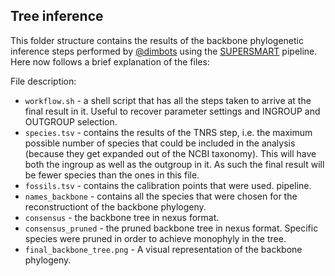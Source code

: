 Tree inference
--------------

This folder structure contains the results of the backbone phylogenetic inference steps
performed by [@dimbots](http://github.com/dimbots) using the [SUPERSMART](http://github.com/naturalis/supersmart)
pipeline. Here now follows a brief explanation of the files:

File description:

- `workflow.sh` - a shell script that has all the steps taken to arrive at the 
  final result in it. Useful to recover parameter settings and INGROUP and
  OUTGROUP selection.
- `species.tsv` - contains the results of the TNRS step, i.e. the maximum possible
  number of species that could be included in the analysis (because they get
  expanded out of the NCBI taxonomy). This will have both the ingroup as well as
  the outgroup in it. As such the final result will be fewer species than the 
  ones in this file.
- `fossils.tsv` - contains the calibration points that were used.
 pipeline. 
- `names_backbone` - contains all the species that were chosen for the reconstructiont of the backbone phylogeny.
- `consensus` - the backbone tree in nexus format.
- `consensus_pruned` - the pruned backbone tree in nexus format. Specific species were pruned in order to achieve monophyly in the tree.
- `final_backbone_tree.png` - A visual representation of the backbone phylogeny.
